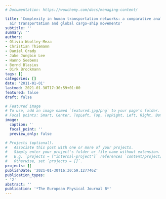 ```yaml
---
# Documentation: https://wowchemy.com/docs/managing-content/

title: 'Complexity in human transportation networks: a comparative analysis of worldwide
  air transportation and global cargo-ship movements'
subtitle: ''
summary: ''
authors:
- Olivia Woolley-Meza
- Christian Thiemann
- Daniel Grady
- Jake Jungbin Lee
- Hanno Seebens
- Bernd Blasius
- Dirk Brockmann
tags: []
categories: []
date: '2011-01-01'
lastmod: 2021-01-30T17:30:59+01:00
featured: false
draft: false

# Featured image
# To use, add an image named `featured.jpg/png` to your page's folder.
# Focal points: Smart, Center, TopLeft, Top, TopRight, Left, Right, BottomLeft, Bottom, BottomRight.
image:
  caption: ''
  focal_point: ''
  preview_only: false

# Projects (optional).
#   Associate this post with one or more of your projects.
#   Simply enter your project's folder or file name without extension.
#   E.g. `projects = ["internal-project"]` references `content/project/deep-learning/index.md`.
#   Otherwise, set `projects = []`.
projects: []
publishDate: '2021-01-30T16:30:59.127746Z'
publication_types:
- '2'
abstract: ''
publication: '*The European Physical Journal B*'
---
```

